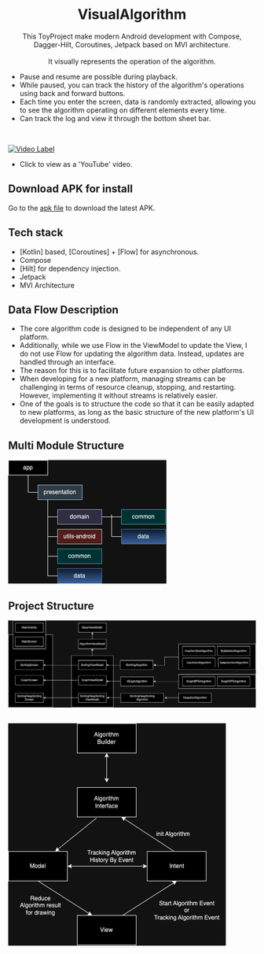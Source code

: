 <h1 align="center">VisualAlgorithm</h1>

<p align="center">  
 This ToyProject make modern Android development with Compose, Dagger-Hilt, Coroutines, Jetpack based on MVI architecture.
</br>
</br>
It visually represents the operation of the algorithm. 
<ul>
<li>Pause and resume are possible during playback.</li>
<li>While paused, you can track the history of the algorithm's operations using back and forward buttons.</li>
<li>Each time you enter the screen, data is randomly extracted, allowing you to see the algorithm operating on different elements every time.</li>
 <li>Can track the log and view it through the bottom sheet bar.</li>
 </ul>
</br>


[![Video Label](http://img.youtube.com/vi/9wV2rSu_nkI/0.jpg)](https://youtu.be/9wV2rSu_nkI)
- Click to view as a 'YouTube' video.  

    
## Download APK for install
Go to the [apk file](https://www.dropbox.com/scl/fi/svqqde3ipv3v4eyv0e37c/visual-algorithm-app-debug.apk?rlkey=aeo96lqsbbkma0xzscppax1tk&dl=0) to download the latest APK.


## Tech stack
- [Kotlin] based, [Coroutines] + [Flow]  for asynchronous.
- Compose
- [Hilt] for dependency injection.
- Jetpack
- MVI Architecture


## Data Flow Description
<ul>
 <li>The core algorithm code is designed to be independent of any UI platform.</li>
 
 <li>Additionally, while we use Flow in the ViewModel to update the View, I do not use Flow for updating the algorithm data. Instead, updates are handled through an interface.</li>
 
 <li>The reason for this is to facilitate future expansion to other platforms.</li>
 
 <li>When developing for a new platform, managing streams can be challenging in terms of resource cleanup, stopping, and restarting. However, implementing it without streams is relatively easier.</li>
 
 <li>One of the goals is to structure the code so that it can be easily adapted to new platforms, as long as the basic structure of the new platform's UI development is understood.</li>
</ul>

## Multi Module Structure
![Alt text](https://github.com/CodingBot000/VisualAlgorithm/blob/main/VisualAlgorithm_MultiModule.drawio.png)

## Project Structure
![Alt text](https://github.com/CodingBot000/VisualAlgorithm/blob/main/VisualAlgorithm.drawio.png)

## 
![Alt text](https://github.com/CodingBot000/VisualAlgorithm/blob/main/VisualAlgorithm_MVI_Preview.drawio.png)


